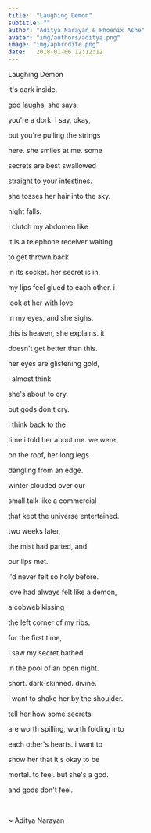 ```yaml
---
title:  "Laughing Demon"
subtitle: ""
author: "Aditya Narayan & Phoenix Ashe"
avatar: "img/authors/aditya.png"
image: "img/aphrodite.png"
date:   2018-01-06 12:12:12
---
```


Laughing Demon

it's dark inside.

god laughs, she says,

you're a dork. I say, okay,

but you're pulling the strings 

here. she smiles at me. some

secrets are best swallowed

straight to your intestines.

she tosses her hair into the sky.

night falls.


i clutch my abdomen like 

it is a telephone receiver waiting 

to get thrown back 

in its socket. her secret is in,

my lips feel glued to each other. i

look at her with love

in my eyes, and she sighs. 

this is heaven, she explains. it

doesn't get better than this. 

her eyes are glistening gold, 

i almost think

she's about to cry.


but gods don't cry.


i think back to the 

time i told her about me. we were

on the roof, her long legs

dangling from an edge.


winter clouded over our 

small talk like a commercial 

that kept the universe entertained. 

two weeks later, 

the mist had parted, and 

our lips met.

i'd never felt so holy before.


love had always felt like a demon, 

a cobweb kissing 

the left corner of my ribs. 

for the first time, 

i saw my secret bathed 

in the pool of an open night. 

short. dark-skinned. divine.


i want to shake her by the shoulder.

tell her how some secrets

are worth spilling, worth folding into

each other's hearts. i want to

show her that it's okay to be

mortal. to feel. but she's a god.

and gods don't feel.

<br>

~ Aditya Narayan
